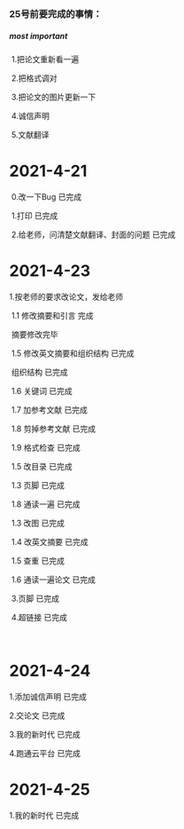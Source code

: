 ### 25号前要完成的事情：

##### most important

​	1.把论文重新看一遍

​	2.把格式调对

​	3.把论文的图片更新一下

​	4.诚信声明

​	5.文献翻译

# 2021-4-21

​	0.改一下Bug 已完成

​	1.打印 已完成

​	2.给老师，问清楚文献翻译、封面的问题 已完成



# 2021-4-23

1.按老师的要求改论文，发给老师

​	1.1 修改摘要和引言 完成

​		   摘要修改完毕

​	1.5 修改英文摘要和组织结构 已完成

​		组织结构 已完成

​	1.6 关键词 已完成

​	1.7 加参考文献 已完成

​	1.8 剪掉参考文献 已完成

​    1.9 格式检查 已完成

​    1.5 改目录 已完成

​	1.3 页脚 已完成

​	1.8 通读一遍 已完成

​	1.3 改图 已完成

​	1.4 改英文摘要 已完成

​	1.5 查重 已完成

​	1.6 通读一遍论文 已完成

​	3.页脚 已完成

​	4.超链接 已完成

​	

# 2021-4-24

1.添加诚信声明 已完成

2.交论文 已完成

3.我的新时代 已完成

4.跑通云平台 已完成

# 2021-4-25

1.我的新时代 已完成

